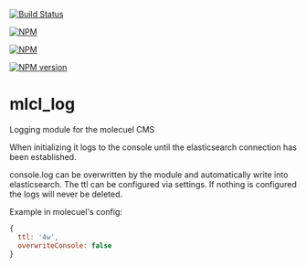 [![Build Status](https://travis-ci.org/molecuel/mlcl_log.svg?branch=master)](https://travis-ci.org/molecuel/mlcl_log)

[![NPM](https://nodei.co/npm-dl/mlcl_log.png?months=1)](https://nodei.co/npm/mlcl_log/)

[![NPM](https://nodei.co/npm/mlcl_log.png?downloads=true&stars=true)](https://nodei.co/npm/mlcl_log/)

[![NPM version](https://badge.fury.io/js/mlcl_log@2x.png)](http://badge.fury.io/js/mlcl_log)

mlcl_log
========

Logging module for the molecuel CMS

When initializing it logs to the console until the elasticsearch connection has been established.

console.log can be overwritten by the module and automatically write into elasticsearch.
The ttl can be configured via settings. If nothing is configured the logs will never be deleted.

Example in molecuel's config:
```js
{
  ttl: '4w',
  overwriteConsole: false
}
```
